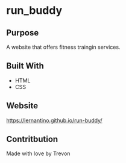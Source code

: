 # run_buddy

## Purpose
A website that offers fitness traingin services.

## Built With
* HTML
* CSS

## Website
https://lernantino.github.io/run-buddy/

## Contritbution
Made with love by Trevon
